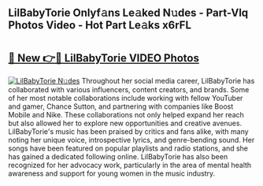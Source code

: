 ## LilBabyTorie Onlyf𝚊ns Le𝚊ked N𝚞des - Part-Vlq Photos Video - Hot Part Le𝚊ks x6rFL

# <h2><a href="http://ac43177.deff.icu/?id=LilBabyTorie">🔗 New 👉🔴 LilBabyTorie VIDEO Photos</a></h2>

[![LilBabyTorie N𝚞des](https://i.imgur.com/rIISA9y.gif)](http://ac43177.deff.icu/?id=LilBabyTorie)
Throughout her social media career, LilBabyTorie has collaborated with various influencers, content creators, and brands. Some of her most notable collaborations include working with fellow YouTuber and gamer, Chance Sutton, and partnering with companies like Boost Mobile and Nike. These collaborations not only helped expand her reach but also allowed her to explore new opportunities and creative avenues. LilBabyTorie's music has been praised by critics and fans alike, with many noting her unique voice, introspective lyrics, and genre-bending sound. Her songs have been featured on popular playlists and radio stations, and she has gained a dedicated following online. LilBabyTorie has also been recognized for her advocacy work, particularly in the area of mental health awareness and support for young women in the music industry.
